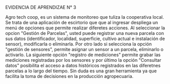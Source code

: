 EVIDENCIA DE APRENDIZAE N° 3

Agro tech coop, es un sistema de monitoreo que tuliza la cooperativa local. Se trata de una aplicación de escirtorio que que al ingresar despliega un menú de opciones que permite realizar diferetes acciones. Al seleccionar la opcion "Gestión de Parcelas", usted puede registrar una nueva parcela con sus datos (identificador, localidad, superficie, cultivo actual e instalación de sensor), modificarla o eliminarla. Por otro lado si selecciona la opción "gestión de sensores", permite asignar un sensor a un parcela, eliminarlo o activarlo. La siguiente opción "registro de mediciones" permite grabar las mediciones registradas por los sensores y por último la opción "Consultar datos" posibilita el acceso a datos históricos registrados en las diferetnes parcelas a lo largo del tiempo. Sin duda es una gran herramienta ya que facilita la toma de decisiones en la producción agropecuaria.
